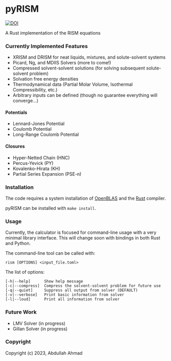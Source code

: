 pyRISM
==============================
[//]: # (Badges)
[![DOI](https://zenodo.org/badge/267991398.svg)](https://zenodo.org/badge/latestdoi/267991398)

A Rust implementation of the RISM equations

### Currently Implemented Features
- XRISM and DRISM for neat liquids, mixtures, and solute-solvent systems
- Picard, Ng, and MDIIS Solvers (more to come!)
- Compressed solvent-solvent solutions (for solving subsequent solute-solvent problem)
- Solvation free energy densities
- Thermodynamical data (Partial Molar Volume, Isothermal Compressibility, etc.)
- Arbitrary inputs can be defined (though no guarantee everything will converge...)

#### Potentials
- Lennard-Jones Potential
- Coulomb Potential
- Long-Range Coulomb Potential

#### Closures
- Hyper-Netted Chain (HNC)
- Percus-Yevick (PY)
- Kovalenko-Hirata (KH)
- Partial Series Expansion (PSE-n)

### Installation
The code requires a system installation of [OpenBLAS](https://github.com/OpenMathLib/OpenBLAS/wiki/Precompiled-installation-packages) and the [Rust](https://www.rust-lang.org/tools/install) compiler.

pyRISM can be installed with `make install`.

### Usage 
Currently, the calculator is focused for command-line usage with a very minimal library interface.
This will change soon with bindings in both Rust and Python.

The command-line tool can be called with:

`rism [OPTIONS] <input_file.toml>`

The list of options:
```
[-h|--help]      Show help message
[-c|--compress]  Compress the solvent-solvent problem for future use
[-q|--quiet]     Suppress all output from solver (DEFAULT)
[-v|--verbose]   Print basic information from solver
[-l|--loud]      Print all information from solver
```
### Future Work
- LMV Solver (in progress)
- Gillan Solver (in progress)

### Copyright

Copyright (c) 2023, Abdullah Ahmad
